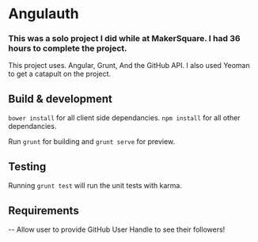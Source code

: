 # Angulauth
### This was a solo project I did while at MakerSquare. I had 36 hours to complete the project.
This project uses. Angular, Grunt, And the GitHub API. I also used Yeoman to get a catapult on the project.

## Build & development
```bower install``` for all client side dependancies.
```npm install``` for all other dependancies.

Run `grunt` for building and `grunt serve` for preview.

## Testing

Running `grunt test` will run the unit tests with karma.

## Requirements

-- Allow user to provide GitHub User Handle to see their followers!
